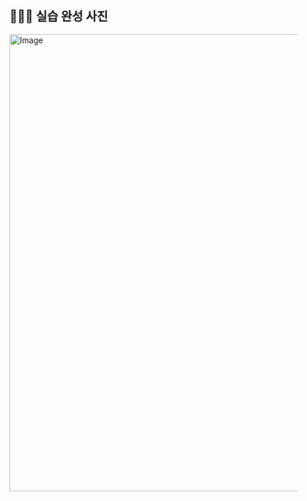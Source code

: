 ## 👩🏻‍💻 실습 완성 사진

<img width="800" alt="Image" src="https://github.com/user-attachments/assets/7aef146b-4180-494f-820e-017ea7b1567a" />
